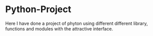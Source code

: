 # Python-Project
Here I have done  a project of phyton using different different library, functions and modules with the attractive interface.
